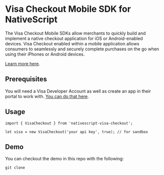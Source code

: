 # Visa Checkout Mobile SDK for NativeScript

The Visa Checkout Mobile SDKs allow merchants to quickly build and implement a native checkout application for iOS or Android-enabled devices. Visa Checkout enabled within a mobile application allows consumers to seamlessly and securely complete purchases on the go when using their iPhones or Android devices.

[Learn more here](https://developer.visa.com/products/visa_checkout/guides#adding_visa_checkout_to_a_mobile_application).

## Prerequisites

You will need a Visa Developer Account as well as create an app in their portal to work with. [You can do that here](https://developer.visa.com/portal/#users/new).

## Usage

```
import { VisaCheckout } from 'nativescript-visa-checkout';

let visa = new VisaCheckout('your api key', true); // for sandbox
```

## Demo

You can checkout the demo in this repo with the following:

```
git clone 



